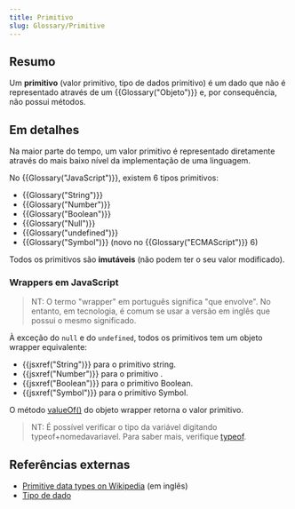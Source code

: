 ```yaml
---
title: Primitivo
slug: Glossary/Primitive
---
```


## Resumo

Um **primitivo** (valor primitivo, tipo de dados primitivo) é um dado que não é representado através de um {{Glossary("Objeto")}} e, por consequência, não possui métodos.

## Em detalhes

Na maior parte do tempo, um valor primitivo é representado diretamente através do mais baixo nível da implementação de uma linguagem.

No {{Glossary("JavaScript")}}, existem 6 tipos primitivos:

- {{Glossary("String")}}
- {{Glossary("Number")}}
- {{Glossary("Boolean")}}
- {{Glossary("Null")}}
- {{Glossary("undefined")}}
- {{Glossary("Symbol")}} (novo no {{Glossary("ECMAScript")}} 6)

Todos os primitivos são **imutáveis** (não podem ter o seu valor modificado).

### Wrappers em JavaScript

> NT: O termo "wrapper" em português significa "que envolve". No entanto, em tecnologia, é comum se usar a versão em inglês que possui o mesmo significado.

À exceção do `null` e do `undefined`, todos os primitivos tem um objeto wrapper equivalente:

- {{jsxref("String")}} para o primitivo string.
- {{jsxref("Number")}} para o primitivo .
- {{jsxref("Boolean")}} para o primitivo Boolean.
- {{jsxref("Symbol")}} para o primitivo Symbol.

O método [valueOf()](/pt-BR/docs/Web/JavaScript/Reference/Global_Objects/Object/valueOf) do objeto wrapper retorna o valor primitivo.

> NT: É possível verificar o tipo da variável digitando typeof+nomedavariavel. Para saber mais, verifique [typeof](/pt-BR/docs/Web/JavaScript/Reference/Operators/typeof).

## Referências externas

- [Primitive data types on Wikipedia](http://en.wikipedia.org/wiki/Primitive_data_type) (em inglês)
- [Tipo de dado](https://pt.wikipedia.org/wiki/Tipo_de_dado)
